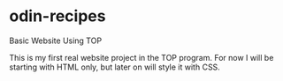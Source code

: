 # odin-recipes
Basic Website Using TOP

This is my first real website project in the TOP program. For now I will be starting with HTML only, but later on will style it with CSS.